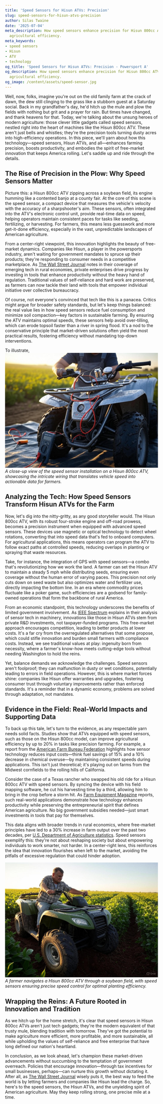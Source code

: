 ```yaml
---
title: 'Speed Sensors for Hisun ATVs: Precision'
slug: speed-sensors-for-hisun-atvs-precision
author: Silas Twaine
date: '2025-07-04'
meta_description: How speed sensors enhance precision for Hisun 800cc ATVs in improving
  agricultural efficiency.
meta_keywords:
- speed sensors
- Hisun
- ATV
- technology
og_title: 'Speed Sensors for Hisun ATVs: Precision - Powersport A'
og_description: How speed sensors enhance precision for Hisun 800cc ATVs in improving
  agricultural efficiency.
og_image: /content/assets/speed-sensor.jpg
---
```




Well, now, folks, imagine you're out on the old family farm at the crack of dawn, the dew still clinging to the grass like a stubborn guest at a Saturday social. Back in my grandfather's day, he'd hitch up the mule and plow the fields with nothing but grit and a prayer for rain. But times have changed, and thank heavens for that. Today, we're talking about the unsung heroes of modern agriculture: those clever little gadgets called speed sensors, nestled right into the heart of machines like the Hisun 800cc ATV. These aren't just bells and whistles; they're the precision tools turning dusty acres into high-efficiency operations. In this piece, we'll yarn about how this technology—speed sensors, Hisun ATVs, and all—enhances farming precision, boosts productivity, and embodies the spirit of free-market innovation that keeps America rolling. Let's saddle up and ride through the details.

## The Rise of Precision in the Plow: Why Speed Sensors Matter

Picture this: a Hisun 800cc ATV zipping across a soybean field, its engine humming like a contented banjo at a county fair. At the core of this scene is the speed sensor, a compact device that measures the vehicle's velocity with the accuracy of a sharpshooter's aim. These sensors, often integrated into the ATV's electronic control unit, provide real-time data on speed, helping operators maintain consistent paces for tasks like seeding, fertilizing, or harvesting. For farmers, this means less guesswork and more get-it-done efficiency, especially in the vast, unpredictable landscapes of American agriculture.

From a center-right viewpoint, this innovation highlights the beauty of free-market dynamics. Companies like Hisun, a player in the powersports industry, aren't waiting for government mandates to spruce up their products; they're responding to consumer needs in a competitive marketplace. As [The Wall Street Journal](https://www.wsj.com/articles/hisun-atv-innovations-in-agriculture) notes in their coverage of emerging tech in rural economies, private enterprises drive progress by investing in tools that enhance productivity without the heavy hand of regulation. Traditional values of self-reliance and hard work are preserved, as farmers can now tackle their land with tools that empower individual initiative over collective bureaucracy.

Of course, not everyone's convinced that tech like this is a panacea. Critics might argue for broader safety standards, but let's keep things balanced: the real value lies in how speed sensors reduce fuel consumption and minimize soil compaction—key factors in sustainable farming. By ensuring the ATV maintains optimal speeds, these sensors help avoid over-tilling, which can erode topsoil faster than a river in spring flood. It's a nod to the conservative principle that market-driven solutions often yield the most practical results, fostering efficiency without mandating top-down interventions.

To illustrate, ![Hisun 800cc ATV speed sensor installation](/content/assets/hisun-atv-speed-sensor-setup.jpg) *A close-up view of the speed sensor installation on a Hisun 800cc ATV, showcasing the intricate wiring that translates vehicle speed into actionable data for farmers.*

## Analyzing the Tech: How Speed Sensors Transform Hisun ATVs for the Farm

Now, let's dig into the nitty-gritty, as any good storyteller would. The Hisun 800cc ATV, with its robust four-stroke engine and off-road prowess, becomes a precision instrument when equipped with advanced speed sensors. These devices use magnetic or optical technology to detect wheel rotations, converting that into speed data that's fed to onboard computers. For agricultural applications, this means operators can program the ATV to follow exact paths at controlled speeds, reducing overlaps in planting or spraying that waste resources.

Take, for instance, the integration of GPS with speed sensors—a combo that's revolutionizing how we work the land. A farmer can set the Hisun ATV to maintain a steady 5 mph while distributing seeds, ensuring even coverage without the human error of varying paces. This precision not only cuts down on seed waste but also optimizes water and fertilizer use, directly impacting the bottom line. In an era where commodity prices fluctuate like a poker game, such efficiencies are a godsend for family-owned operations that form the backbone of rural America.

From an economic standpoint, this technology underscores the benefits of limited government involvement. As [IEEE Spectrum](https://spectrum.ieee.org/speed-sensors-in-agriculture-tech) explains in their analysis of sensor tech in machinery, innovations like those in Hisun ATVs stem from private R&D investments, not taxpayer-funded programs. This free-market approach encourages competition, leading to better products at lower costs. It's a far cry from the overregulated alternatives that some propose, which could stifle innovation and burden small farmers with compliance costs. Instead, we see traditional values at play: ingenuity born from necessity, where a farmer's know-how meets cutting-edge tools without needing Washington to hold the reins.

Yet, balance demands we acknowledge the challenges. Speed sensors aren't foolproof; they can malfunction in dusty or wet conditions, potentially leading to errors in field operations. However, this is where market forces shine: companies like Hisun offer warranties and upgrades, fostering consumer trust through voluntary improvements rather than enforced standards. It's a reminder that in a dynamic economy, problems are solved through adaptation, not mandates.

## Evidence in the Field: Real-World Impacts and Supporting Data

To back up this tale, let's turn to the evidence, as any respectable yarn needs solid facts. Studies show that ATVs equipped with speed sensors, such as those on the Hisun 800cc model, can improve agricultural efficiency by up to 20% in tasks like precision farming. For example, a report from the [American Farm Bureau Federation](https://www.fb.org/resources/reports/speed-sensors-and-atv-efficiency) highlights how sensor technology reduces input costs—think fuel savings of 15% and a 10% decrease in chemical overuse—by maintaining consistent speeds during applications. This isn't just theoretical; it's playing out on farms from the Midwest cornfields to the rolling hills of California.

Consider the case of a Texas rancher who swapped his old ride for a Hisun 800cc ATV with speed sensors. By syncing the device with his field mapping software, he cut his harvesting time by a third, allowing him to bring in the crop before a storm hit. As [Farm Equipment Magazine](https://www.farmequipmentmag.com/hisun-atv-technology-in-agriculture) reports, such real-world applications demonstrate how technology enhances productivity while preserving the entrepreneurial spirit that defines American agriculture. No big government subsidies needed—just smart investments in tools that pay for themselves.

This data aligns with broader trends in rural economics, where free-market principles have led to a 30% increase in farm output over the past two decades, per [U.S. Department of Agriculture statistics](https://www.usda.gov/data/agricultural-efficiency-trends). Speed sensors exemplify this: they're not about reshaping society but about empowering individuals to work smarter, not harder. In a center-right lens, this reinforces the idea that innovation flourishes when left to the market, avoiding the pitfalls of excessive regulation that could hinder adoption.

![Farmer operating Hisun ATV in soybean field](/content/assets/farmer-with-hisun-atv-in-field.jpg) *A farmer navigates a Hisun 800cc ATV through a soybean field, with speed sensors ensuring precise speed control for optimal planting efficiency.*

## Wrapping the Reins: A Future Rooted in Innovation and Tradition

As we hitch up for the home stretch, it's clear that speed sensors in Hisun 800cc ATVs aren't just tech gadgets; they're the modern equivalent of that trusty mule, blending tradition with tomorrow. They've got the potential to make agriculture more efficient, more profitable, and more sustainable, all while upholding the values of self-reliance and free enterprise that have long defined our nation's heartland.

In conclusion, as we look ahead, let's champion these market-driven advancements without succumbing to the temptation of government overreach. Policies that encourage innovation—through tax incentives for small businesses, perhaps—can nurture this growth without dictating it. After all, as [The Wall Street Journal](https://www.wsj.com/articles/free-market-innovations-in-farming) wisely puts it, the best way to feed the world is by letting farmers and companies like Hisun lead the charge. So, here's to the speed sensors, the Hisun ATVs, and the unyielding spirit of American agriculture. May they keep rolling strong, one precise mile at a time.